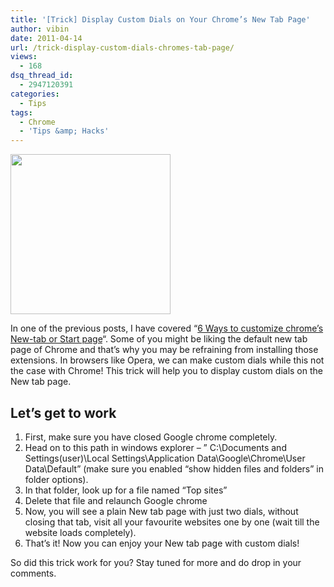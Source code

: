 ```yaml
---
title: '[Trick] Display Custom Dials on Your Chrome’s New Tab Page'
author: vibin
date: 2011-04-14
url: /trick-display-custom-dials-chromes-tab-page/
views:
  - 168
dsq_thread_id:
  - 2947120391
categories:
  - Tips
tags:
  - Chrome
  - 'Tips &amp; Hacks'
---
```

[<img class="alignnone size-full wp-image-39540" title="google-chrome-icon" src="http://cdn.devilsworkshop.org/files/2011/04/google-chrome-icon.png" alt="" width="256" height="256" />][1]

In one of the previous posts, I have covered &#8220;[6 Ways to customize chrome&#8217;s New-tab or Start page][2]&#8220;. Some of you might be liking the default new tab page of Chrome and that&#8217;s why you may be refraining from installing those extensions. In browsers like Opera, we can make custom dials while this not the case with Chrome! This trick will help you to display custom dials on the New tab page.

## Let&#8217;s get to work

  1. First, make sure you have closed Google chrome completely.
  2. Head on to this path in windows explorer &#8211; &#8221; C:\Documents and Settings\(user)\Local Settings\Application Data\Google\Chrome\User Data\Default&#8221; (make sure you enabled &#8220;show hidden files and folders&#8221; in folder options).
  3. In that folder, look up for a file named &#8220;Top sites&#8221;
  4. Delete that file and relaunch Google chrome
  5. Now, you will see a plain New tab page with just two dials, without closing that tab, visit all your favourite websites one by one (wait till the website loads completely).
  6. That&#8217;s it! Now you can enjoy your New tab page with custom dials!

So did this trick work for you? Stay tuned for more and do drop in your comments.

 [1]: http://cdn.devilsworkshop.org/files/2011/04/google-chrome-icon.png
 [2]: http://devilsworkshop.org/6-ways-customize-chromes-tab-page/
